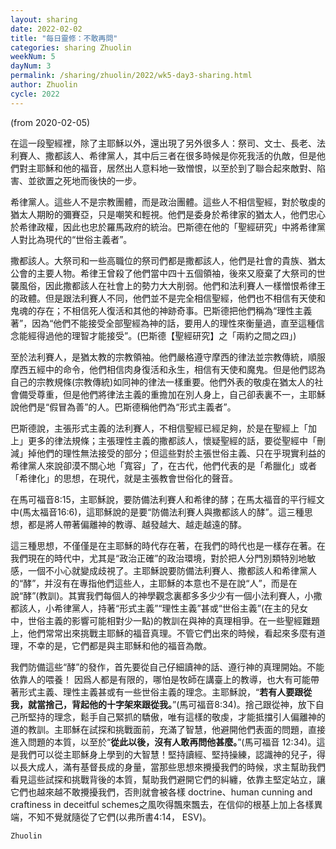 ```yaml
---
layout: sharing
date: 2022-02-02
title: "每日靈修：不敢再問"
categories: sharing Zhuolin
weekNum: 5
dayNum: 3
permalink: /sharing/zhuolin/2022/wk5-day3-sharing.html
author: Zhuolin
cycle: 2022
---
```

(from 2020-02-05)

在這一段聖經裡，除了主耶穌以外，還出現了另外很多人：祭司、文士、長老、法利賽人、撒都該人、希律黨人，其中后三者在很多時候是你死我活的仇敵，但是他們對主耶穌和他的福音，居然出人意料地一致憎恨，以至於到了聯合起來敵對、陷害、並欲置之死地而後快的一步。  

希律黨人。這些人不是宗教團體，而是政治團體。這些人不相信聖經，對於敬虔的猶太人期盼的彌賽亞，只是嘲笑和輕視。他們是委身於希律家的猶太人，他們忠心於希律政權，因此也忠於羅馬政府的統治。巴斯德在他的「聖經研究」中將希律黨人對比為現代的“世俗主義者”。  

撒都該人。大祭司和一些高職位的祭司們都是撒都該人，他們是社會的貴族、猶太公會的主要人物。希律王曾殺了他們當中四十五個領袖，後來又廢棄了大祭司的世襲風俗，因此撒都該人在社會上的勢力大大削弱。他們和法利賽人一樣憎恨希律王的政體。但是跟法利賽人不同，他們並不是完全相信聖經，他們也不相信有天使和鬼魂的存在；不相信死人復活和其他的神跡奇事。巴斯德把他們稱為“理性主義著”，因為“他們不能接受全部聖經為神的話，要用人的理性來衡量過，直至這種信念能經得過他的理智才能接受”。(巴斯德【聖經研究】之「兩約之間之四」)  

至於法利賽人，是猶太教的宗教領袖。他們嚴格遵守摩西的律法並宗教傳統，順服摩西五經中的命令，他們相信肉身復活和永生，相信有天使和魔鬼。但是他們認為自己的宗教規條(宗教傳統)如同神的律法一樣重要。他們外表的敬虔在猶太人的社會備受尊重，但是他們將律法主義的重擔加在別人身上，自己卻表裏不一，主耶穌說他們是“假冒為善”的人。巴斯德稱他們為“形式主義者”。  

巴斯德說，主張形式主義的法利賽人，不相信聖經已經足夠，於是在聖經上「加上」更多的律法規條；主張理性主義的撒都該人，懷疑聖經的話，要從聖經中「刪減」掉他們的理性無法接受的部分；但這些對於主張世俗主義、只在乎現實利益的希律黨人來說卻漠不關心地「寬容」了，在古代，他們代表的是「希臘化」或者「希律化」的思想，在現代，就是主張教會世俗化的聲音。  

在馬可福音8:15，主耶穌說，要防備法利賽人和希律的酵；在馬太福音的平行經文中(馬太福音16:6)，這耶穌說的是要“防備法利賽人與撒都該人的酵”。這三種思想，都是將人帶著偏離神的教導、越發越大、越走越遠的酵。  

這三種思想，不僅僅是在主耶穌的時代存在著，在我們的時代也是一樣存在著。在我們現在的時代中，尤其是“政治正確”的政治環境，對於把人分門別類特別地敏感，一個不小心就變成歧視了。主耶穌說要防備法利賽人、撒都該人和希律黨人的“酵”，并沒有在專指他們這些人，主耶穌的本意也不是在說“人”，而是在說“酵”(教訓)。其實我們每個人的神學觀念裏都多多少少有一個小法利賽人，小撒都該人，小希律黨人，持著“形式主義”“理性主義”甚或“世俗主義”(在主的兒女中，世俗主義的影響可能相對少一點)的教訓在與神的真理相爭。在一些聖經難題上，他們常常出來挑戰主耶穌的福音真理。不管它們出來的時候，看起來多麼有道理，不幸的是，它們都是與主耶穌和他的福音為敵。  

我們防備這些“酵”的發作，首先要從自己仔細讀神的話、遵行神的真理開始。不能依靠人的喂養！ 因爲人都是有限的，哪怕是牧師在講臺上的教導，也大有可能帶著形式主義、理性主義甚或有一些世俗主義的理念。主耶穌說，“**若有人要跟從我，就當捨己，背起他的十字架來跟從我。**”(馬可福音8:34)。捨己跟從神，放下自己所堅持的理念，鬆手自己緊抓的驕傲，唯有這樣的敬虔，才能抵擋引人偏離神的道的教訓。主耶穌在試探和挑戰面前，充滿了智慧，他避開他們表面的問題，直接進入問題的本質，以至於“**從此以後，沒有人敢再問他甚麼。**”(馬可福音 12:34)。這是我們可以從主耶穌身上學到的大智慧！堅持讀經、堅持操練，認識神的兒子，得以長大成人，滿有基督長成的身量，當那些思想來攪擾我們的時候，求主幫助我們看見這些試探和挑戰背後的本質，幫助我們避開它們的糾纏，依靠主堅定站立，讓它們也越來越不敢攪擾我們，否則就會被各樣 doctrine、human cunning and craftiness in deceitful schemes之風吹得飄來飄去，在信仰的根基上加上各樣異端，不知不覺就隨從了它們(以弗所書4:14， ESV)。  

`Zhuolin`  
